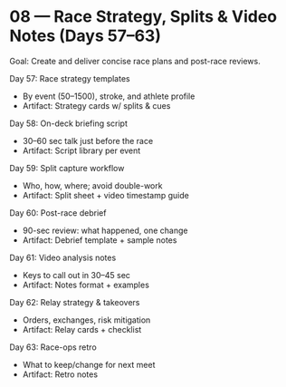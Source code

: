# 08 — Race Strategy, Splits & Video Notes (Days 57–63)

Goal: Create and deliver concise race plans and post-race reviews.

Day 57: Race strategy templates
- By event (50–1500), stroke, and athlete profile
- Artifact: Strategy cards w/ splits & cues

Day 58: On-deck briefing script
- 30–60 sec talk just before the race
- Artifact: Script library per event

Day 59: Split capture workflow
- Who, how, where; avoid double-work
- Artifact: Split sheet + video timestamp guide

Day 60: Post-race debrief
- 90-sec review: what happened, one change
- Artifact: Debrief template + sample notes

Day 61: Video analysis notes
- Keys to call out in 30–45 sec
- Artifact: Notes format + examples

Day 62: Relay strategy & takeovers
- Orders, exchanges, risk mitigation
- Artifact: Relay cards + checklist

Day 63: Race-ops retro
- What to keep/change for next meet
- Artifact: Retro notes

